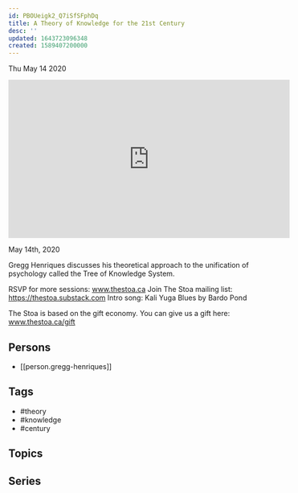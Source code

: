 ```yaml
---
id: PBOUeigk2_Q7iSfSFphDq
title: A Theory of Knowledge for the 21st Century
desc: ''
updated: 1643723096348
created: 1589407200000
---
```





Thu May 14 2020

<iframe width="560" height="315" src="https://www.youtube.com/embed/0ngEpDnMAiA" title="A Theory of Knowledge for the 21st Century w/ Gregg Henriques" frameborder="0" allow="accelerometer; autoplay; clipboard-write; encrypted-media; gyroscope; picture-in-picture" allowfullscreen ></iframe>

May 14th, 2020

Gregg Henriques discusses his theoretical approach to the unification of psychology called the Tree of Knowledge System.

RSVP for more sessions: www.thestoa.ca
Join The Stoa mailing list: https://thestoa.substack.com
Intro song: Kali Yuga Blues by Bardo Pond

The Stoa is based on the gift economy. You can give us a gift here: www.thestoa.ca/gift

## Persons

- [[person.gregg-henriques]]

## Tags

- #theory
- #knowledge
- #century

## Topics



## Series



